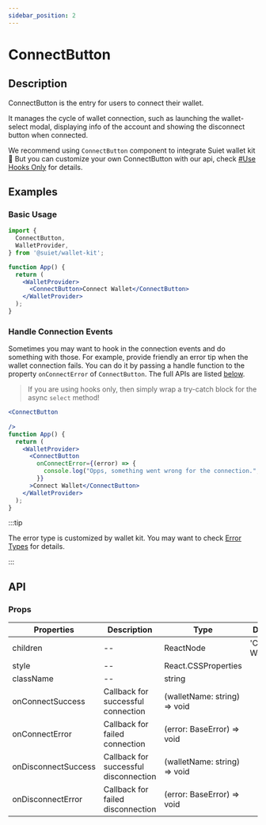 ```yaml
---
sidebar_position: 2
---
```


# ConnectButton

## Description

ConnectButton is the entry for users to connect their wallet. 

It manages the cycle of wallet connection, such as launching the wallet-select modal, displaying info of the account and showing the disconnect button when connected.

We recommend using `ConnectButton` component to integrate Suiet wallet kit 🥳 But you can customize your own ConnectButton with our api, check [#Use Hooks Only](/docs/tutorial/hooks-only) for details.

## Examples

### Basic Usage

```jsx
import {
  ConnectButton,
  WalletProvider,
} from '@suiet/wallet-kit';

function App() {
  return (
    <WalletProvider>
      <ConnectButton>Connect Wallet</ConnectButton>
    </WalletProvider>
  );
}
```

### Handle Connection Events

Sometimes you may want to hook in the connection events and do something with those. For example, provide friendly an error tip when the wallet connection fails. You can do it by passing a handle function to the property `onConnectError` of `ConnectButton`.  The full APIs are listed [below](#props).

>  If you are using hooks only, then simply wrap a try-catch block for the async  `select` method!

```jsx
<ConnectButton 
	
/>
function App() {
  return (
    <WalletProvider>
      <ConnectButton
        onConnectError={(error) => {
          console.log("Opps, something went wrong for the connection.", error);
        }}
      >Connect Wallet</ConnectButton>
    </WalletProvider>
  );
}
```

:::tip

The error type is customized by wallet kit. You may want to check [Error Types](/docs/Types#error-types) for details.

:::

## API

### Props

| Properties          | Description                           | Type                         | Default          |
| ------------------- | ------------------------------------- | ---------------------------- | ---------------- |
| children            | --                                    | ReactNode                    | 'Connect Wallet' |
| style               | --                                    | React.CSSProperties          |                  |
| className           | --                                    | string                       |                  |
| onConnectSuccess    | Callback for successful connection    | (walletName: string) => void |                  |
| onConnectError      | Callback for failed connection        | (error: BaseError) => void   |                  |
| onDisconnectSuccess | Callback for successful disconnection | (walletName: string) => void |                  |
| onDisconnectError   | Callback for failed disconnection     | (error: BaseError) => void   |                  |
